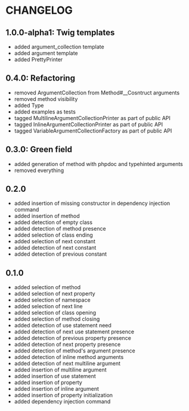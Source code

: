 # CHANGELOG

## 1.0.0-alpha1: Twig templates

* added argument_collection template
* added argument template
* added PrettyPrinter

## 0.4.0: Refactoring

* removed ArgumentCollection from Method#__Cosntruct arguments
* removed method visibility
* added Type
* added examples as tests
* tagged MultilineArgumentCollectionPrinter as part of public API
* tagged InlineArgumentCollectionPrinter as part of public API
* tagged VariableArgumentCollectionFactory as part of public API

## 0.3.0: Green field

* added generation of method with phpdoc and typehinted arguments
* removed everything

## 0.2.0

* added insertion of missing constructor in dependency injection command
* added insertion of method
* added detection of empty class
* added detection of method presence
* added selection of class ending
* added selection of next constant
* added detection of next constant
* added detection of previous constant

## 0.1.0

* added selection of method
* added selection of next property
* added selection of namespace
* added selection of next line
* added selection of class opening
* added selection of method closing
* added detection of use statement need
* added detection of next use statement presence
* added detection of previous property presence
* added detection of next property presence
* added detection of method's argument presence
* added detection of inline method arguments
* added detection of next multiline argument
* added insertion of multiline argument
* added insertion of use statement
* added insertion of property
* added insertion of inline argument
* added insertion of property initialization
* added dependency injection command
